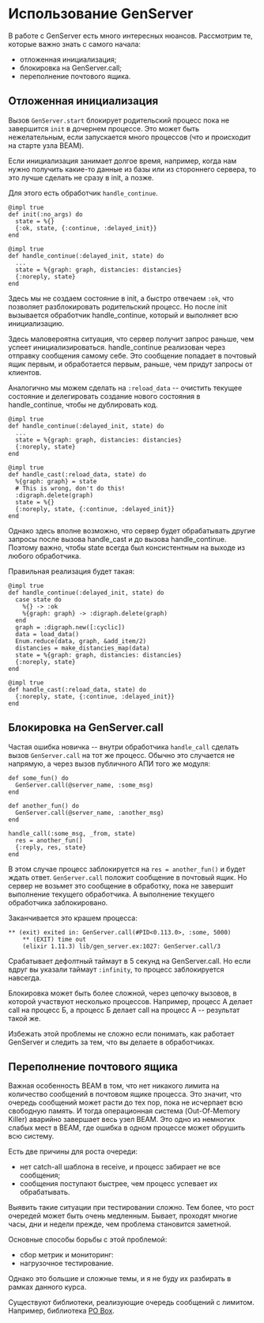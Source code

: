 # Использование GenServer

В работе с GenServer есть много интересных нюансов. Рассмотрим те, которые важно знать с самого начала:
- отложенная инициализация;
- блокировка на GenServer.call;
- переполнение почтового ящика.


## Отложенная инициализация

Вызов `GenServer.start` блокирует родительский процесс пока не завершится `init` в дочернем процессе. Это может быть нежелательным, если запускается много процессов (что и происходит на старте узла BEAM). 

Если инициализация занимает долгое время, например, когда нам нужно получить какие-то данные из базы или из стороннего сервера, то это лучше сделать не сразу в init, а позже.

Для этого есть обработчик `handle_continue`.

```
@impl true
def init(:no_args) do
  state = %{}
  {:ok, state, {:continue, :delayed_init}}
end

@impl true
def handle_continue(:delayed_init, state) do
  ...
  state = %{graph: graph, distancies: distancies}
  {:noreply, state}
end
```

Здесь мы не создаем состояние в init, а быстро отвечаем `:ok`, что позволяет разблокировать родительский процесс. Но после init вызывается обработчик handle_continue, который и выполняет всю инициализацию. 

Здесь маловероятна ситуация, что сервер получит запрос раньше, чем успеет инициализироваться. handle_continue реализован через отправку сообщения самому себе. Это сообщение попадает в почтовый ящик первым, и обработается первым, раньше, чем придут запросы от клиентов.

Аналогично мы можем сделать на `:reload_data` -- очистить текущее состояние и делегировать создание нового состояния в handle_continue, чтобы не дублировать код.

```
@impl true
def handle_continue(:delayed_init, state) do
  ...
  state = %{graph: graph, distancies: distancies}
  {:noreply, state}
end

@impl true
def handle_cast(:reload_data, state) do
  %{graph: graph} = state
  # This is wrong, don't do this!
  :digraph.delete(graph) 
  state = %{} 
  {:noreply, state, {:continue, :delayed_init}}
end
```

Однако здесь вполне возможно, что сервер будет обрабатывать другие запросы после вызова handle_cast и до вызова handle_continue. Поэтому важно, чтобы state всегда был консистентным на выходе из любого обработчика. 

Правильная реализация будет такая:
```
@impl true
def handle_continue(:delayed_init, state) do
  case state do
    %{} -> :ok
    %{graph: graph} -> :digraph.delete(graph)
  end
  graph = :digraph.new([:cyclic])
  data = load_data()
  Enum.reduce(data, graph, &add_item/2)
  distancies = make_distancies_map(data)
  state = %{graph: graph, distancies: distancies}
  {:noreply, state}
end

@impl true
def handle_cast(:reload_data, state) do
  {:noreply, state, {:continue, :delayed_init}}
end
```

## Блокировка на GenServer.call

Частая ошибка новичка -- внутри обработчика `handle_call` сделать вызов `GenServer.call` на тот же процесс. Обычно это случается не напрямую, а через вызов публичного АПИ того же модуля:
```
def some_fun() do
  GenServer.call(@server_name, :some_msg)
end

def another_fun() do
  GenServer.call(@server_name, :another_msg)
end

handle_call(:some_msg, _from, state)
  res = another_fun()
  {:reply, res, state}
end
```
В этом случае процесс заблокируется на `res = another_fun()` и будет ждать ответ. `GenServer.call` положит сообщение в почтовый ящик. Но сервер не возьмет это сообщение в обработку, пока не завершит выполнение текущего обработчика. А выполнение текущего обработчика заблокировано.

Заканчивается это крашем процесса:
```
** (exit) exited in: GenServer.call(#PID<0.113.0>, :some, 5000)
    ** (EXIT) time out
    (elixir 1.11.3) lib/gen_server.ex:1027: GenServer.call/3
```
Срабатывает дефолтный таймаут в 5 секунд на GenServer.call. Но если вдруг вы указали таймаут `:infinity`, то процесс заблокируется навсегда.

Блокировка может быть более сложной, через цепочку вызовов, в которой участвуют несколько процессов. Например, процесс А делает call на процесс Б, а процесс Б делает call на процесс А -- результат такой же.

Избежать этой проблемы не сложно если понимать, как работает GenServer и следить за тем, что вы делаете в обработчиках.


## Переполнение почтового ящика

Важная особенность BEAM в том, что нет никакого лимита на количество сообщений в почтовом ящике процесса. Это значит, что очередь сообщений может расти до тех пор, пока не исчерпает всю свободную память. И тогда операционная система (Out-Of-Memory Killer) аварийно завершает весь узел BEAM. Это одно из немногих слабых мест в BEAM, где ошибка в одном процессе может обрушить всю систему.

Есть две причины для роста очереди:
- нет catch-all шаблона в receive, и процесс забирает не все сообщения;
- сообщения поступают быстрее, чем процесс успевает их обрабатывать.

Выявить такие ситуации при тестировании сложно. Тем более, что рост очередей может быть очень медленным. Бывает, проходят многие часы, дни и недели прежде, чем проблема становится заметной.

Основные способы борьбы с этой проблемой:
- сбор метрик и мониторинг:
- нагрузочное тестирование.

Однако это большие и сложные темы, и я не буду их разбирать в рамках данного курса.

Существуют библиотеки, реализующие очередь сообщений с лимитом. Например, библиотека [PO Box](https://github.com/ferd/pobox).

